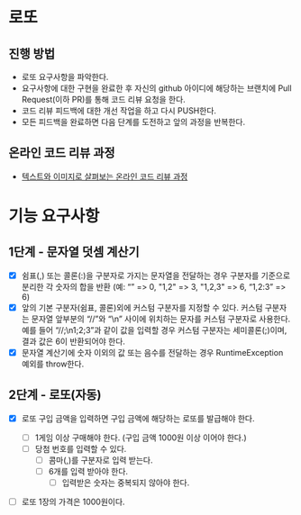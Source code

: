 # 로또
## 진행 방법
* 로또 요구사항을 파악한다.
* 요구사항에 대한 구현을 완료한 후 자신의 github 아이디에 해당하는 브랜치에 Pull Request(이하 PR)를 통해 코드 리뷰 요청을 한다.
* 코드 리뷰 피드백에 대한 개선 작업을 하고 다시 PUSH한다.
* 모든 피드백을 완료하면 다음 단계를 도전하고 앞의 과정을 반복한다.

## 온라인 코드 리뷰 과정
* [텍스트와 이미지로 살펴보는 온라인 코드 리뷰 과정](https://github.com/next-step/nextstep-docs/tree/master/codereview)

# 기능 요구사항
## 1단계 - 문자열 덧셈 계산기
- [X] 쉼표(,) 또는 콜론(:)을 구분자로 가지는 문자열을 전달하는 경우 구분자를 기준으로 분리한 각 숫자의 합을 반환 
      (예: “” => 0, "1,2" => 3, "1,2,3" => 6, “1,2:3” => 6)
- [X] 앞의 기본 구분자(쉼표, 콜론)외에 커스텀 구분자를 지정할 수 있다. 
      커스텀 구분자는 문자열 앞부분의 “//”와 “\n” 사이에 위치하는 문자를 커스텀 구분자로 사용한다. 
      예를 들어 “//;\n1;2;3”과 같이 값을 입력할 경우 커스텀 구분자는 세미콜론(;)이며, 결과 값은 6이 반환되어야 한다.
- [X] 문자열 계산기에 숫자 이외의 값 또는 음수를 전달하는 경우 RuntimeException 예외를 throw한다.

## 2단계 - 로또(자동)
- [X] 로또 구입 금액을 입력하면 구입 금액에 해당하는 로또를 발급해야 한다.
    - [ ] 1게임 이상 구매해야 한다. (구입 금액 1000원 이상 이어야 한다.)
    - [ ] 당첨 번호를 입력할 수 있다.
        - [ ] 콤마(,)를 구분자로 입력 받는다.
        - [ ] 6개를 입력 받아야 한다.
            - [ ] 입력받은 숫자는 중복되지 않아야 한다.
- [ ] 로또 1장의 가격은 1000원이다.
    
